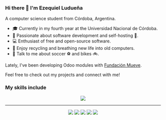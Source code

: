 ### Hi there 👋 I'm Ezequiel Ludueña
A computer science student from Córdoba, Argentina. 

- 🎓 Currently in my fourth year at the Universidad Nacional de Córdoba.
- 🔧 Passionate about software development and self-hosting 🐧.
- 💻 Enthusiast of free and open-source software.
- 🌱 Enjoy recycling and breathing new life into old computers.
- 💬 Talk to me about soccer ⚽ and bikes 🚲.

Lately, I've been developing Odoo modules with [Fundación Mueve](https://github.com/Mueve-TEC).

Feel free to check out my projects and connect with me!

### My skills include
<p align="center">
  <a href="https://skillicons.dev">
     <img src="https://skillicons.dev/icons?i=python,fastapi,flask,docker,postgresql,linux,git,bash,java,vim" />
  </a>
</p>

<hr>
<p align="center">
<a target="_blank" href="https://ezeluduena.dev.ar/"><img src="https://img.shields.io/badge/-WEB-FF4088?style=for-the-badge&logo=Hugo&logoColor=white"></img></a>	
<a target="_blank" href="https://www.linkedin.com/in/ezeluduena/"><img src="https://img.shields.io/badge/-LinkedIn-0077B5?style=for-the-badge&logo=Linkedin&logoColor=white"></img></a>
<a target="_blank" href="mailto:ezeluduena123@gmail.com"><img src="https://img.shields.io/badge/-Gmail-D14836?style=for-the-badge&logo=Gmail&logoColor=white"></img></a>
<a target="_blank" href="https://rebel.ar/@ezeluduena"><img src="https://img.shields.io/badge/rebel.ar-%236364FF?style=for-the-badge&logo=mastodon&logoColor=white"></img></a>
<a target="_blank" href="https://ezeluduena.dev.ar/blog"><img src="https://img.shields.io/badge/blog-FFA500?style=for-the-badge&logo=rss&logoColor=white"></img></a>


<br>
</p>       
